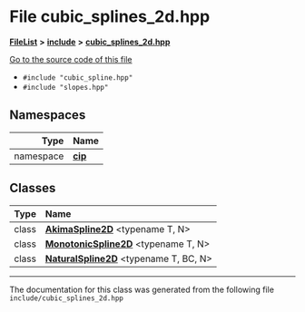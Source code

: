 

# File cubic\_splines\_2d.hpp



[**FileList**](files.md) **>** [**include**](dir_d44c64559bbebec7f509842c48db8b23.md) **>** [**cubic\_splines\_2d.hpp**](cubic__splines__2d_8hpp.md)

[Go to the source code of this file](cubic__splines__2d_8hpp_source.md)



* `#include "cubic_spline.hpp"`
* `#include "slopes.hpp"`













## Namespaces

| Type | Name |
| ---: | :--- |
| namespace | [**cip**](namespacecip.md) <br> |


## Classes

| Type | Name |
| ---: | :--- |
| class | [**AkimaSpline2D**](classcip_1_1AkimaSpline2D.md) &lt;typename T, N&gt;<br> |
| class | [**MonotonicSpline2D**](classcip_1_1MonotonicSpline2D.md) &lt;typename T, N&gt;<br> |
| class | [**NaturalSpline2D**](classcip_1_1NaturalSpline2D.md) &lt;typename T, BC, N&gt;<br> |



















































------------------------------
The documentation for this class was generated from the following file `include/cubic_splines_2d.hpp`

